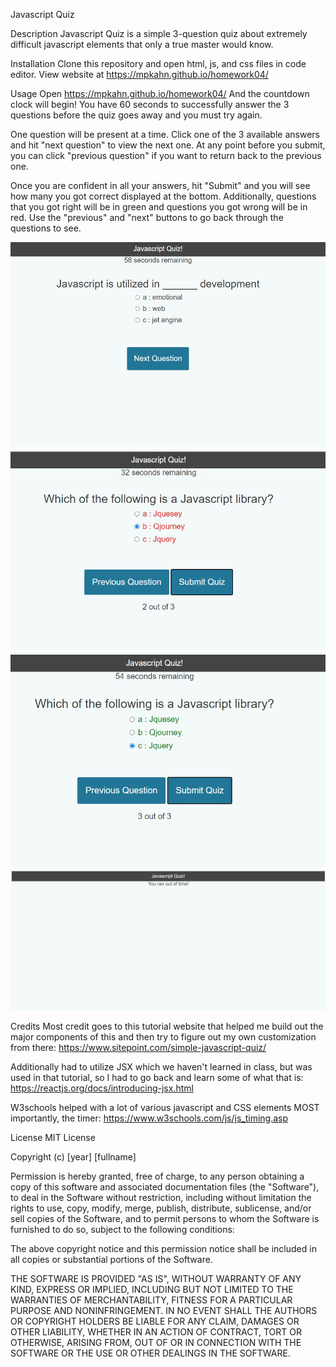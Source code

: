 Javascript Quiz

Description
Javascript Quiz is a simple 3-question quiz about extremely difficult javascript elements that only a true master would know.

Installation
Clone this repository and open html, js, and css files in code editor. View website at https://mpkahn.github.io/homework04/

Usage
Open https://mpkahn.github.io/homework04/ And the countdown clock will begin! You have 60 seconds to successfully answer the 3 questions before the quiz goes away and you must try again.

One question will be present at a time. Click one of the 3 available answers and hit "next question" to view the next one. At any point before you submit, you can click "previous question" if you want to return back to the previous one. 

Once you are confident in all your answers, hit "Submit" and you will see how many you got correct displayed at the bottom. Additionally, questions that you got right will be in green and questions you got wrong will be in red. Use the "previous" and "next" buttons to go back through the questions to see. 

![Main quiz page](Assets/images/quiz1.jpg)
![Question incorrect](Assets/images/quiz2.jpg)
![Question Correct](Assets/images/quiz3.jpg)
![Time is up!](Assets/images/fail.jpg)

Credits
Most credit goes to this tutorial website that helped me build out the major components of this and then try to figure out my own customization from there: https://www.sitepoint.com/simple-javascript-quiz/

Additionally had to utilize JSX which we haven't learned in class, but was used in that tutorial, so I had to go back and learn some of what that is: https://reactjs.org/docs/introducing-jsx.html

W3schools helped with a lot  of various javascript and CSS elements MOST importantly, the timer: https://www.w3schools.com/js/js_timing.asp


License
MIT License

Copyright (c) [year] [fullname]

Permission is hereby granted, free of charge, to any person obtaining a copy of this software and associated documentation files (the "Software"), to deal in the Software without restriction, including without limitation the rights to use, copy, modify, merge, publish, distribute, sublicense, and/or sell copies of the Software, and to permit persons to whom the Software is furnished to do so, subject to the following conditions:

The above copyright notice and this permission notice shall be included in all copies or substantial portions of the Software.

THE SOFTWARE IS PROVIDED "AS IS", WITHOUT WARRANTY OF ANY KIND, EXPRESS OR IMPLIED, INCLUDING BUT NOT LIMITED TO THE WARRANTIES OF MERCHANTABILITY, FITNESS FOR A PARTICULAR PURPOSE AND NONINFRINGEMENT. IN NO EVENT SHALL THE AUTHORS OR COPYRIGHT HOLDERS BE LIABLE FOR ANY CLAIM, DAMAGES OR OTHER LIABILITY, WHETHER IN AN ACTION OF CONTRACT, TORT OR OTHERWISE, ARISING FROM, OUT OF OR IN CONNECTION WITH THE SOFTWARE OR THE USE OR OTHER DEALINGS IN THE SOFTWARE.
